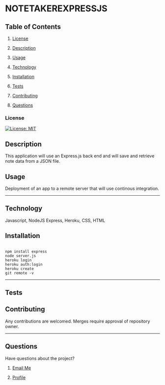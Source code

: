 # NOTETAKEREXPRESSJS

## Table of Contents

1. [License](#License)

2. [Description](#Description)

3. [Usage](#Usage)

4. [Technology](#Technology)

5. [Installation](#Installation)

6. [Tests](#Tests)

7. [Contributing](#Contributing)

8. [Questions](#Questions)

### License

[![License: MIT](https://img.shields.io/badge/License-MIT-yellow.svg)](https://opensource.org/licenses/MIT)

## Description

This application will use an Express.js back end and will save and retrieve note data from a JSON file.

## Usage

Deployment of an app to a remote server that will use continous integration.

_ _ _ _

## Technology

Javascript, NodeJS Express, Heroku, CSS, HTML

## Installation

```

npm install express
node server.js
heroku login
heroku auth:login
heroku create
git remote -v

```
_ _ _ _

## Tests



## Contributing

Any contributions are welcomed. Merges require approval of repository owner.

_ _ _ _

## Questions

Have questions about the project?

1. [Email Me](mailto:adam.niggebrugge@gmail.com)

2. [Profile](https://github.com/adam-niggebrugge)
